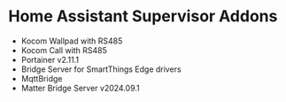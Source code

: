 # Home Assistant Supervisor Addons
- Kocom Wallpad with RS485
- Kocom Call with RS485
- Portainer v2.11.1
- Bridge Server for SmartThings Edge drivers
- MqttBridge
- Matter Bridge Server v2024.09.1
